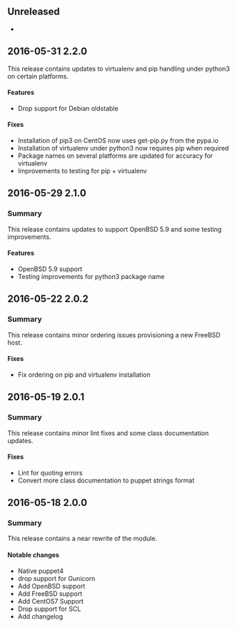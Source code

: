 ## Unreleased
 - 

## 2016-05-31 2.2.0
This release contains updates to virtualenv and pip handling under python3 on
certain platforms.

#### Features
 - Drop support for Debian oldstable

#### Fixes
 - Installation of pip3 on CentOS now uses get-pip.py from the pypa.io
 - Installation of virtualenv under python3 now requires pip when required
 - Package names on several platforms are updated for accuracy for virtualenv
 - Improvements to testing for pip + virtualenv


## 2016-05-29 2.1.0
### Summary
This release contains updates to support OpenBSD 5.9 and some testing improvements.

#### Features
 - OpenBSD 5.9 support
 - Testing improvements for python3 package name

## 2016-05-22 2.0.2
### Summary
This release contains minor ordering issues provisioning a new FreeBSD host.

#### Fixes
 - Fix ordering on pip and virtualenv installation

## 2016-05-19 2.0.1
### Summary
This release contains minor lint fixes and some class documentation updates.

#### Fixes
 - Lint for quoting errors
 - Convert more class documentation to puppet strings format

## 2016-05-18 2.0.0
### Summary
This release contains a near rewrite of the module.

#### Notable changes
 - Native puppet4
 - drop support for Gunicorn
 - Add OpenBSD support
 - Add FreeBSD support
 - Add CentOS7 Support
 - Drop support for SCL
 - Add changelog


